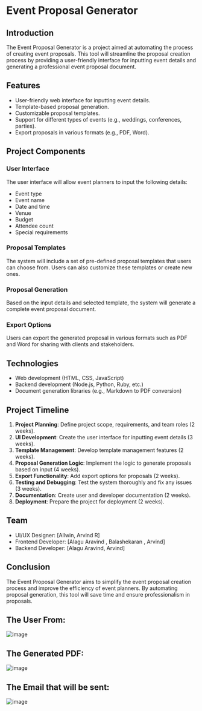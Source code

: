 # Event Proposal Generator

## Introduction
The Event Proposal Generator is a project aimed at automating the process of creating event proposals. This tool will streamline the proposal creation process by providing a user-friendly interface for inputting event details and generating a professional event proposal document.

## Features
- User-friendly web interface for inputting event details.
- Template-based proposal generation.
- Customizable proposal templates.
- Support for different types of events (e.g., weddings, conferences, parties).
- Export proposals in various formats (e.g., PDF, Word).

## Project Components

### User Interface
The user interface will allow event planners to input the following details:
- Event type
- Event name
- Date and time
- Venue
- Budget
- Attendee count
- Special requirements

### Proposal Templates
The system will include a set of pre-defined proposal templates that users can choose from. Users can also customize these templates or create new ones.

### Proposal Generation
Based on the input details and selected template, the system will generate a complete event proposal document.

### Export Options
Users can export the generated proposal in various formats such as PDF and Word for sharing with clients and stakeholders.

## Technologies
- Web development (HTML, CSS, JavaScript)
- Backend development (Node.js, Python, Ruby, etc.)
- Document generation libraries (e.g., Markdown to PDF conversion)

## Project Timeline
1. **Project Planning**: Define project scope, requirements, and team roles (2 weeks).
2. **UI Development**: Create the user interface for inputting event details (3 weeks).
3. **Template Management**: Develop template management features (2 weeks).
4. **Proposal Generation Logic**: Implement the logic to generate proposals based on input (4 weeks).
5. **Export Functionality**: Add export options for proposals (2 weeks).
6. **Testing and Debugging**: Test the system thoroughly and fix any issues (3 weeks).
7. **Documentation**: Create user and developer documentation (2 weeks).
8. **Deployment**: Prepare the project for deployment (2 weeks).

## Team
- UI/UX Designer: [Allwin, Arvind R]
- Frontend Developer: [Alagu Aravind , Balashekaran , Arvind]
- Backend Developer: [Alagu Aravind, Arvind]


## Conclusion
The Event Proposal Generator aims to simplify the event proposal creation process and improve the efficiency of event planners. By automating proposal generation, this tool will save time and ensure professionalism in proposals.


## The User From:
![image](https://github.com/AlaguAravindA/EventProposalGenerator/assets/136082352/9105643b-9996-4552-8db9-6b1b23cd985b)
## The Generated PDF:
![image](https://github.com/AlaguAravindA/EventProposalGenerator/assets/136082352/71657ef0-0bb0-4aa3-afff-a94c366e37ee)
## The Email that  will be  sent:
![image](https://github.com/AlaguAravindA/EventProposalGenerator/assets/136082352/b4ab9d19-0e85-4d5c-bead-b4ae7b76b788)



